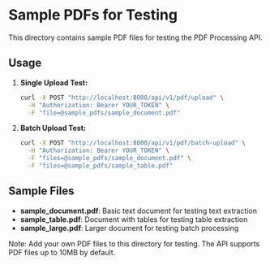 # Sample PDFs for Testing

This directory contains sample PDF files for testing the PDF Processing API.

## Usage

1. **Single Upload Test:**
   ```bash
   curl -X POST "http://localhost:8000/api/v1/pdf/upload" \
     -H "Authorization: Bearer YOUR_TOKEN" \
     -F "file=@sample_pdfs/sample_document.pdf"
   ```

2. **Batch Upload Test:**
   ```bash
   curl -X POST "http://localhost:8000/api/v1/pdf/batch-upload" \
     -H "Authorization: Bearer YOUR_TOKEN" \
     -F "files=@sample_pdfs/sample_document.pdf" \
     -F "files=@sample_pdfs/sample_table.pdf"
   ```

## Sample Files

- **sample_document.pdf**: Basic text document for testing text extraction
- **sample_table.pdf**: Document with tables for testing table extraction
- **sample_large.pdf**: Larger document for testing batch processing

Note: Add your own PDF files to this directory for testing. The API supports PDF files up to 10MB by default.

